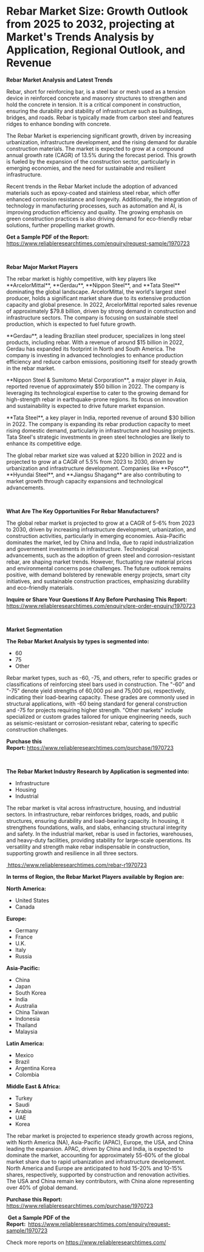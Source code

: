 <p><h1>Rebar Market Size: Growth Outlook from 2025 to 2032, projecting at Market's Trends Analysis by Application, Regional Outlook, and Revenue</h1></p><p><strong>Rebar Market Analysis and Latest Trends</strong></p>
<p><p>Rebar, short for reinforcing bar, is a steel bar or mesh used as a tension device in reinforced concrete and masonry structures to strengthen and hold the concrete in tension. It is a critical component in construction, ensuring the durability and stability of infrastructure such as buildings, bridges, and roads. Rebar is typically made from carbon steel and features ridges to enhance bonding with concrete.</p><p>The Rebar Market is experiencing significant growth, driven by increasing urbanization, infrastructure development, and the rising demand for durable construction materials. The market is expected to grow at a compound annual growth rate (CAGR) of 13.5% during the forecast period. This growth is fueled by the expansion of the construction sector, particularly in emerging economies, and the need for sustainable and resilient infrastructure.</p><p>Recent trends in the Rebar Market include the adoption of advanced materials such as epoxy-coated and stainless steel rebar, which offer enhanced corrosion resistance and longevity. Additionally, the integration of technology in manufacturing processes, such as automation and AI, is improving production efficiency and quality. The growing emphasis on green construction practices is also driving demand for eco-friendly rebar solutions, further propelling market growth.</p></p>
<p><strong>Get a Sample PDF of the Report:&nbsp;</strong> <a href="https://www.reliableresearchtimes.com/enquiry/request-sample/1970723?utm_campaign=2206&utm_medium=2&utm_source=Github&utm_content=ia&utm_term=25012025&utm_id=rebar">https://www.reliableresearchtimes.com/enquiry/request-sample/1970723</a></p>
<p>&nbsp;</p>
<p><strong>Rebar Major Market Players</strong></p>
<p><p>The rebar market is highly competitive, with key players like **ArcelorMittal**, **Gerdau**, **Nippon Steel**, and **Tata Steel** dominating the global landscape. ArcelorMittal, the world's largest steel producer, holds a significant market share due to its extensive production capacity and global presence. In 2022, ArcelorMittal reported sales revenue of approximately $79.8 billion, driven by strong demand in construction and infrastructure sectors. The company is focusing on sustainable steel production, which is expected to fuel future growth.</p><p>**Gerdau**, a leading Brazilian steel producer, specializes in long steel products, including rebar. With a revenue of around $15 billion in 2022, Gerdau has expanded its footprint in North and South America. The company is investing in advanced technologies to enhance production efficiency and reduce carbon emissions, positioning itself for steady growth in the rebar market.</p><p>**Nippon Steel & Sumitomo Metal Corporation**, a major player in Asia, reported revenue of approximately $50 billion in 2022. The company is leveraging its technological expertise to cater to the growing demand for high-strength rebar in earthquake-prone regions. Its focus on innovation and sustainability is expected to drive future market expansion.</p><p>**Tata Steel**, a key player in India, reported revenue of around $30 billion in 2022. The company is expanding its rebar production capacity to meet rising domestic demand, particularly in infrastructure and housing projects. Tata Steel's strategic investments in green steel technologies are likely to enhance its competitive edge.</p><p>The global rebar market size was valued at $220 billion in 2022 and is projected to grow at a CAGR of 5.5% from 2023 to 2030, driven by urbanization and infrastructure development. Companies like **Posco**, **Hyundai Steel**, and **Jiangsu Shagang** are also contributing to market growth through capacity expansions and technological advancements.</p></p>
<p>&nbsp;</p>
<p><strong>What Are The Key Opportunities For Rebar Manufacturers?</strong></p>
<p><p>The global rebar market is projected to grow at a CAGR of 5-6% from 2023 to 2030, driven by increasing infrastructure development, urbanization, and construction activities, particularly in emerging economies. Asia-Pacific dominates the market, led by China and India, due to rapid industrialization and government investments in infrastructure. Technological advancements, such as the adoption of green steel and corrosion-resistant rebar, are shaping market trends. However, fluctuating raw material prices and environmental concerns pose challenges. The future outlook remains positive, with demand bolstered by renewable energy projects, smart city initiatives, and sustainable construction practices, emphasizing durability and eco-friendly materials.</p></p>
<p><strong>Inquire or Share Your Questions If Any Before Purchasing This Report:</strong> <a href="https://www.reliableresearchtimes.com/enquiry/pre-order-enquiry/1970723?utm_campaign=2206&utm_medium=2&utm_source=Github&utm_content=ia&utm_term=25012025&utm_id=rebar">https://www.reliableresearchtimes.com/enquiry/pre-order-enquiry/1970723</a></p>
<p>&nbsp;</p>
<p><strong>Market Segmentation</strong></p>
<p><strong>The Rebar Market Analysis by types is segmented into:</strong></p>
<p><ul><li>60</li><li>75</li><li>Other</li></ul></p>
<p><p>Rebar market types, such as -60, -75, and others, refer to specific grades or classifications of reinforcing steel bars used in construction. The "-60" and "-75" denote yield strengths of 60,000 psi and 75,000 psi, respectively, indicating their load-bearing capacity. These grades are commonly used in structural applications, with -60 being standard for general construction and -75 for projects requiring higher strength. "Other markets" include specialized or custom grades tailored for unique engineering needs, such as seismic-resistant or corrosion-resistant rebar, catering to specific construction challenges.</p></p>
<p><strong>Purchase this Report:&nbsp;</strong><a href="https://www.reliableresearchtimes.com/purchase/1970723?utm_campaign=2206&utm_medium=2&utm_source=Github&utm_content=ia&utm_term=25012025&utm_id=rebar">https://www.reliableresearchtimes.com/purchase/1970723</a></p>
<p>&nbsp;</p>
<p><strong>The Rebar Market Industry Research by Application is segmented into:</strong></p>
<p><ul><li>Infrastructure</li><li>Housing</li><li>Industrial</li></ul></p>
<p><p>The rebar market is vital across infrastructure, housing, and industrial sectors. In infrastructure, rebar reinforces bridges, roads, and public structures, ensuring durability and load-bearing capacity. In housing, it strengthens foundations, walls, and slabs, enhancing structural integrity and safety. In the industrial market, rebar is used in factories, warehouses, and heavy-duty facilities, providing stability for large-scale operations. Its versatility and strength make rebar indispensable in construction, supporting growth and resilience in all three sectors.</p></p>
<p><a href="https://www.reliableresearchtimes.com/rebar-r1970723?utm_campaign=2206&utm_medium=2&utm_source=Github&utm_content=ia&utm_term=25012025&utm_id=rebar">&nbsp;https://www.reliableresearchtimes.com/rebar-r1970723</a></p>
<p><strong>In terms of Region, the Rebar Market Players available by Region are:</strong></p>
<p>
    <p> <strong> North America: </strong>
        <ul>
            <li>United States</li>
            <li>Canada</li>
        </ul>
        </p> 
    <p> <strong> Europe: </strong>
        <ul>
            <li>Germany</li>
            <li>France</li>
            <li>U.K.</li>
            <li>Italy</li>
            <li>Russia</li>
        </ul>
        </p> 
    <p> <strong> Asia-Pacific: </strong>
        <ul>
            <li>China</li>
            <li>Japan</li>
            <li>South Korea</li>
            <li>India</li>
            <li>Australia</li>
            <li>China Taiwan</li>
            <li>Indonesia</li>
            <li>Thailand</li>
            <li>Malaysia</li>
        </ul>
        </p> 
    <p> <strong> Latin America: </strong>
        <ul>
            <li>Mexico</li>
            <li>Brazil</li>
            <li>Argentina Korea</li>
            <li>Colombia</li>
        </ul>
        </p> 
    <p> <strong> Middle East & Africa: </strong>
        <ul>
            <li>Turkey</li>
            <li>Saudi</li>
            <li>Arabia</li>
            <li>UAE</li>
            <li>Korea</li>
        </ul>
    </p>
    </p>
<p><p>The rebar market is projected to experience steady growth across regions, with North America (NA), Asia-Pacific (APAC), Europe, the USA, and China leading the expansion. APAC, driven by China and India, is expected to dominate the market, accounting for approximately 55-60% of the global market share due to rapid urbanization and infrastructure development. North America and Europe are anticipated to hold 15-20% and 10-15% shares, respectively, supported by construction and renovation activities. The USA and China remain key contributors, with China alone representing over 40% of global demand.</p></p>
<p><strong>Purchase this Report: </strong><a href="https://www.reliableresearchtimes.com/purchase/1970723?utm_campaign=2206&utm_medium=2&utm_source=Github&utm_content=ia&utm_term=25012025&utm_id=rebar">https://www.reliableresearchtimes.com/purchase/1970723</a></p>
<p>&nbsp;<strong>Get a Sample PDF of the Report:&nbsp;&nbsp;</strong><a href="https://www.reliableresearchtimes.com/enquiry/request-sample/1970723?utm_campaign=2206&utm_medium=2&utm_source=Github&utm_content=ia&utm_term=25012025&utm_id=rebar">https://www.reliableresearchtimes.com/enquiry/request-sample/1970723</a></p>
<p><strong></strong></p>
<p>Check more reports on <a href="https://www.reliableresearchtimes.com/?utm_campaign=2206&utm_medium=2&utm_source=Github&utm_content=ia&utm_term=25012025&utm_id=rebar">https://www.reliableresearchtimes.com/</a></p>